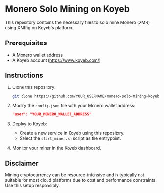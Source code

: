# Monero Solo Mining on Koyeb

This repository contains the necessary files to solo mine Monero (XMR) using XMRig on Koyeb's platform.

## Prerequisites

- A Monero wallet address
- A Koyeb account (https://www.koyeb.com/)

## Instructions

1. Clone this repository:
   ```bash
   git clone https://github.com/YOUR_USERNAME/monero-solo-mining-koyeb.git
   ```

2. Modify the `config.json` file with your Monero wallet address:
   ```json
   "user": "YOUR_MONERO_WALLET_ADDRESS"
   ```

3. Deploy to Koyeb:
   - Create a new service in Koyeb using this repository.
   - Select the `start_miner.sh` script as the entrypoint.

4. Monitor your miner in the Koyeb dashboard.

## Disclaimer

Mining cryptocurrency can be resource-intensive and is typically not suitable for most cloud platforms due to cost and performance constraints. Use this setup responsibly.
